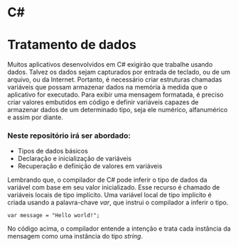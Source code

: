 # C#
# Tratamento de dados

Muitos aplicativos desenvolvidos em C# exigirão que trabalhe usando dados. Talvez os dados sejam capturados por entrada de teclado, ou de um arquivo, ou da Internet. Portanto, é necessário criar estruturas chamadas variáveis que possam armazenar dados na memória à medida que o aplicativo for executado.
Para exibir uma mensagem formatada, é preciso criar valores embutidos em código e definir variáveis capazes de armazenar dados de um determinado tipo, seja ele numérico, alfanumérico e assim por diante.

### Neste repositório irá ser abordado:

* Tipos de dados básicos
* Declaração e inicialização de variáveis
* Recuperação e definição de valores em variáveis

Lembrando que, o compilador de C# pode inferir o tipo de dados da variável com base em seu valor inicializado. Esse recurso é chamado de variáveis locais de tipo implícito. Uma variável local de tipo implícito é criada usando a palavra-chave *var*, que instrui o compilador a inferir o tipo.

`var message = "Hello world!";`

No código acima, o compilador entende a intenção e trata cada instância da mensagem como uma instância do tipo *string*.



